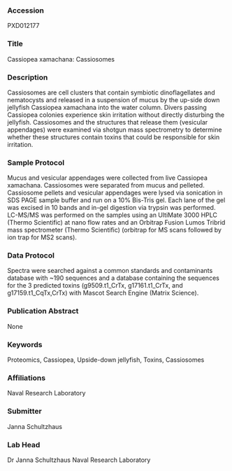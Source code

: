 ### Accession
PXD012177

### Title
Cassiopea xamachana: Cassiosomes

### Description
Cassiosomes are cell clusters that contain symbiotic dinoflagellates and nematocysts and released in a suspension of mucus by the up-side down jellyfish Cassiopea xamachana into the water column. Divers passing Cassiopea colonies experience skin irritation without directly disturbing the jellyfish. Cassiosomes and the structures that release them (vesicular appendages) were examined via shotgun mass spectrometry to determine whether these structures contain toxins that could be responsible for skin irritation.

### Sample Protocol
Mucus and vesicular appendages were collected from live Cassiopea xamachana. Cassiosomes were separated from mucus and pelleted. Cassiosome pellets and vesicular appendages were lysed via sonication in SDS PAGE sample buffer and run on a 10% Bis-Tris gel. Each lane of the gel was excised in 10 bands and in-gel digestion via trypsin was performed. LC-MS/MS was performed on the samples using an UltiMate 3000 HPLC (Thermo Scientific) at nano flow rates and an Orbitrap Fusion Lumos Tribrid mass spectrometer (Thermo Scientific) (orbitrap for MS scans followed by ion trap for MS2 scans).

### Data Protocol
Spectra were searched against a common standards and contaminants database with ~190 sequences and a database containing the sequences for the 3 predicted toxins (g9509.t1_CrTx, g17161.t1_CrTx, and g17159.t1_CqTx,CrTx) with Mascot Search Engine (Matrix Science).

### Publication Abstract
None

### Keywords
Proteomics, Cassiopea, Upside-down jellyfish, Toxins, Cassiosomes

### Affiliations
Naval Research Laboratory

### Submitter
Janna Schultzhaus

### Lab Head
Dr Janna Schultzhaus
Naval Research Laboratory


